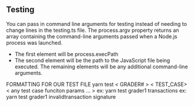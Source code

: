 ## Testing
You can pass in command line arguments for testing instead of needing to change lines in the testing.ts file.
The process.argv property returns an array containing the command-line arguments passed when a Node.js process was launched. 
- The first element will be process.execPath
- The second element will be the path to the JavaScript file being executed. The remaining elements will be any additional command-line arguments.

FORMATTING FOR OUR TEST FILE
yarn test < GRADER# > < TEST_CASE> < any test case funciton params ... >
ex: yarn test grader1 transactions
ex: yarn test grader1 invalidtransaction signature
